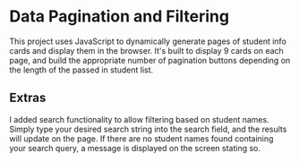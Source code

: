 # Data Pagination and Filtering

This project uses JavaScript to dynamically generate pages of student info cards and display them in the browser. It's built to display 9 cards on each page, and build the appropriate number of pagination buttons depending on the length of the passed in student list.

## Extras

I added search functionality to allow filtering based on student names. Simply type your desired search string into the search field, and the results will update on the page. If there are no student names found containing your search query, a message is displayed on the screen stating so.